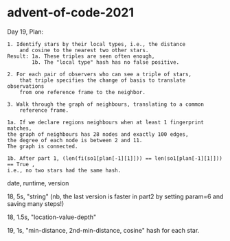 # advent-of-code-2021

Day 19, Plan: 

    1. Identify stars by their local types, i.e., the distance
        and cosine to the nearest two other stars.
    Result: 1a. These triples are seen often enough,
            1b. The "local type" hash has no false positive.
    
    2. For each pair of observers who can see a triple of stars,
        that triple specifies the change of basis to translate observations 
        from one reference frame to the neighbor.
        
    3. Walk through the graph of neighbours, translating to a common
        reference frame.

    1a. If we declare regions neighbours when at least 1 fingerprint matches, 
    the graph of neighbours has 28 nodes and exactly 100 edges,
    the degree of each node is between 2 and 11. 
    The graph is connected.
        
    1b. After part 1, (len(fi(so1[plan[-1][1]])) == len(so1[plan[-1][1]])) == True ,
    i.e., no two stars had the same hash.




date, runtime, version

18,     5s,    "string" (nb, the last version is faster in part2 by setting param=6 and saving many steps!)

18,     1.5s,  "location-value-depth"

19,     1s,    "min-distance, 2nd-min-distance, cosine" hash for each star.
